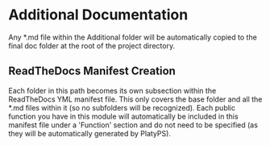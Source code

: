 # Additional Documentation
Any *.md file within the Additional folder will be automatically copied to the final doc folder at the root of the project directory.

## ReadTheDocs Manifest Creation
Each folder in this path becomes its own subsection within the ReadTheDocs YML manifest file. This only covers the base folder and all the *.md files within it (so no subfolders will be recognized). Each public function you have in this module will automatically be included in this manifest file under a 'Function' section and do not need to be specified (as they will be automatically generated by PlatyPS).
